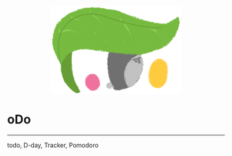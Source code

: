 <p align="center">
  <img src="./public/logo.png" alt="프로젝트 로고" width="300">
</p>

# oDo
<hr>
todo, D-day, Tracker, Pomodoro
